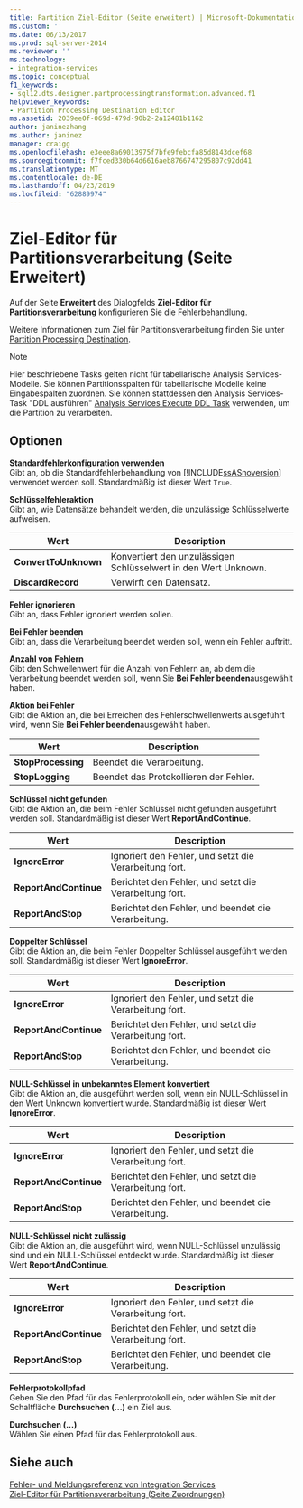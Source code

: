 ```yaml
---
title: Partition Ziel-Editor (Seite erweitert) | Microsoft-Dokumentation
ms.custom: ''
ms.date: 06/13/2017
ms.prod: sql-server-2014
ms.reviewer: ''
ms.technology:
- integration-services
ms.topic: conceptual
f1_keywords:
- sql12.dts.designer.partprocessingtransformation.advanced.f1
helpviewer_keywords:
- Partition Processing Destination Editor
ms.assetid: 2039ee0f-069d-479d-90b2-2a12481b1162
author: janinezhang
ms.author: janinez
manager: craigg
ms.openlocfilehash: e3eee8a69013975f7bfe9febcfa85d8143dcef68
ms.sourcegitcommit: f7fced330b64d6616aeb8766747295807c92dd41
ms.translationtype: MT
ms.contentlocale: de-DE
ms.lasthandoff: 04/23/2019
ms.locfileid: "62889974"
---
```

# <a name="partition-processing-destination-editor-advanced-page"></a>Ziel-Editor für Partitionsverarbeitung (Seite Erweitert)
  Auf der Seite **Erweitert** des Dialogfelds **Ziel-Editor für Partitionsverarbeitung** konfigurieren Sie die Fehlerbehandlung.  
  
 Weitere Informationen zum Ziel für Partitionsverarbeitung finden Sie unter [Partition Processing Destination](data-flow/partition-processing-destination.md).  
  
> [!NOTE]  
>  Hier beschriebene Tasks gelten nicht für tabellarische Analysis Services-Modelle.  Sie können Partitionsspalten für tabellarische Modelle keine Eingabespalten zuordnen. Sie können stattdessen den Analysis Services-Task "DDL ausführen" [Analysis Services Execute DDL Task](control-flow/analysis-services-execute-ddl-task.md) verwenden, um die Partition zu verarbeiten.  
  
## <a name="options"></a>Optionen  
 **Standardfehlerkonfiguration verwenden**  
 Gibt an, ob die Standardfehlerbehandlung von [!INCLUDE[ssASnoversion](../includes/ssasnoversion-md.md)] verwendet werden soll. Standardmäßig ist dieser Wert `True`.  
  
 **Schlüsselfehleraktion**  
 Gibt an, wie Datensätze behandelt werden, die unzulässige Schlüsselwerte aufweisen.  
  
|Wert|Description|  
|-----------|-----------------|  
|**ConvertToUnknown**|Konvertiert den unzulässigen Schlüsselwert in den Wert Unknown.|  
|**DiscardRecord**|Verwirft den Datensatz.|  
  
 **Fehler ignorieren**  
 Gibt an, dass Fehler ignoriert werden sollen.  
  
 **Bei Fehler beenden**  
 Gibt an, dass die Verarbeitung beendet werden soll, wenn ein Fehler auftritt.  
  
 **Anzahl von Fehlern**  
 Gibt den Schwellenwert für die Anzahl von Fehlern an, ab dem die Verarbeitung beendet werden soll, wenn Sie **Bei Fehler beenden**ausgewählt haben.  
  
 **Aktion bei Fehler**  
 Gibt die Aktion an, die bei Erreichen des Fehlerschwellenwerts ausgeführt wird, wenn Sie **Bei Fehler beenden**ausgewählt haben.  
  
|Wert|Description|  
|-----------|-----------------|  
|**StopProcessing**|Beendet die Verarbeitung.|  
|**StopLogging**|Beendet das Protokollieren der Fehler.|  
  
 **Schlüssel nicht gefunden**  
 Gibt die Aktion an, die beim Fehler Schlüssel nicht gefunden ausgeführt werden soll. Standardmäßig ist dieser Wert **ReportAndContinue**.  
  
|Wert|Description|  
|-----------|-----------------|  
|**IgnoreError**|Ignoriert den Fehler, und setzt die Verarbeitung fort.|  
|**ReportAndContinue**|Berichtet den Fehler, und setzt die Verarbeitung fort.|  
|**ReportAndStop**|Berichtet den Fehler, und beendet die Verarbeitung.|  
  
 **Doppelter Schlüssel**  
 Gibt die Aktion an, die beim Fehler Doppelter Schlüssel ausgeführt werden soll. Standardmäßig ist dieser Wert **IgnoreError**.  
  
|Wert|Description|  
|-----------|-----------------|  
|**IgnoreError**|Ignoriert den Fehler, und setzt die Verarbeitung fort.|  
|**ReportAndContinue**|Berichtet den Fehler, und setzt die Verarbeitung fort.|  
|**ReportAndStop**|Berichtet den Fehler, und beendet die Verarbeitung.|  
  
 **NULL-Schlüssel in unbekanntes Element konvertiert**  
 Gibt die Aktion an, die ausgeführt werden soll, wenn ein NULL-Schlüssel in den Wert Unknown konvertiert wurde. Standardmäßig ist dieser Wert **IgnoreError**.  
  
|Wert|Description|  
|-----------|-----------------|  
|**IgnoreError**|Ignoriert den Fehler, und setzt die Verarbeitung fort.|  
|**ReportAndContinue**|Berichtet den Fehler, und setzt die Verarbeitung fort.|  
|**ReportAndStop**|Berichtet den Fehler, und beendet die Verarbeitung.|  
  
 **NULL-Schlüssel nicht zulässig**  
 Gibt die Aktion an, die ausgeführt wird, wenn NULL-Schlüssel unzulässig sind und ein NULL-Schlüssel entdeckt wurde. Standardmäßig ist dieser Wert **ReportAndContinue**.  
  
|Wert|Description|  
|-----------|-----------------|  
|**IgnoreError**|Ignoriert den Fehler, und setzt die Verarbeitung fort.|  
|**ReportAndContinue**|Berichtet den Fehler, und setzt die Verarbeitung fort.|  
|**ReportAndStop**|Berichtet den Fehler, und beendet die Verarbeitung.|  
  
 **Fehlerprotokollpfad**  
 Geben Sie den Pfad für das Fehlerprotokoll ein, oder wählen Sie mit der Schaltfläche **Durchsuchen (...)** ein Ziel aus.  
  
 **Durchsuchen (…)**  
 Wählen Sie einen Pfad für das Fehlerprotokoll aus.  
  
## <a name="see-also"></a>Siehe auch  
 [Fehler- und Meldungsreferenz von Integration Services](../../2014/integration-services/integration-services-error-and-message-reference.md)   
 [Ziel-Editor für Partitionsverarbeitung &#40;Seite Zuordnungen&#41;](../../2014/integration-services/partition-processing-destination-editor-mappings-page.md)  
  
  
